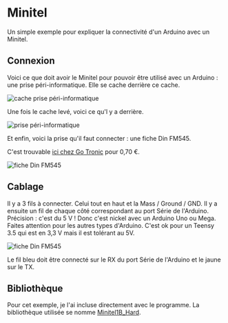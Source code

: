 # Minitel

Un simple exemple pour expliquer la connectivité d'un Arduino avec un Minitel.

## Connexion

Voici ce que doit avoir le Minitel pour pouvoir être utilisé avec un Arduino : une prise péri-informatique. Elle se cache derrière ce cache.

![cache prise péri-informatique](minitel_connect_1.jpg)

Une fois le cache levé, voici ce qu'l y a derrière.

![prise péri-informatique](minitel_connect_2.jpg)

Et enfin, voici la prise qu'il faut connecter : une fiche Din FM545.

C'est trouvable [ici chez Go Tronic](https://www.gotronic.fr/art-fiche-din-fm545-4747.htm) pour 0,70 €.  

![fiche Din FM545](minitel_connect_3.jpg)

## Cablage

Il y a 3 fils à connecter. Celui tout en haut et la Mass / Ground / GND. Il y a ensuite un fil de chaque côté correspondant au port Série de l'Arduino.
Précision : c'est du 5 V ! Donc c'est nickel avec un Arduino Uno ou Mega. Faites attention pour les autres types d'Arduino. C'est ok pour un Teensy 3.5 qui est en 3,3 V mais il est tolérant au 5V.

![fiche Din FM545](minitel_connect_4.jpg)

Le fil bleu doit être connecté sur le RX du port Série de l'Arduino et le jaune sur le TX.

## Bibliothèque

Pour cet exemple, je l'ai incluse directement avec le programme. La bibliothèque utilisée se nomme [Minitel1B_Hard](https://github.com/eserandour/Minitel1B_Hard).
